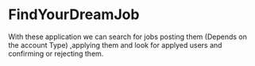 # FindYourDreamJob
With these application we can search for jobs posting them (Depends on the account Type) ,applying them and look for applyed users and
confirming or rejecting them.
